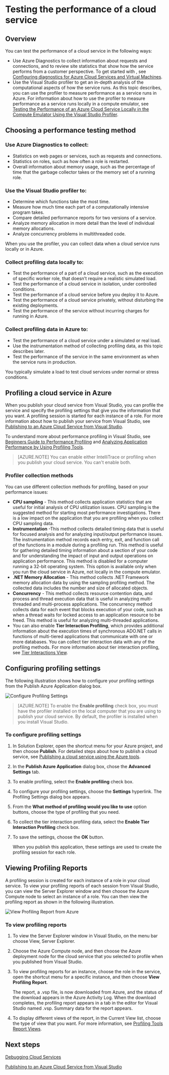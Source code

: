 <properties
    pageTitle="Testing the performance of a cloud service | Azure"
    description="Test the performance of a cloud service using the Visual Studio profiler"
    services="visual-studio-online"
    documentationcenter="n/a"
    author="TomArcher"
    manager="douge"
    editor="" />
<tags
    ms.assetid="7a5501aa-f92c-457c-af9b-92ea50914e24"
    ms.service="visual-studio-online"
    ms.devlang="multiple"
    ms.topic="article"
    ms.tgt_pltfrm="multiple"
    ms.workload="na"
    ms.date="11/11/2016"
    wacn.date=""
    ms.author="tarcher" />

# Testing the performance of a cloud service
## Overview
You can test the performance of a cloud service in the following ways:

- Use Azure Diagnostics to collect information about requests and connections, and to review site statistics that show how the service performs from a customer perspective. To get started with , see [Configuring diagnostics for Azure Cloud Services and Virtual Machines](http://go.microsoft.com/fwlink/p/?LinkId=623009).
- Use the Visual Studio profiler to get an in-depth analysis of the computational aspects of how the service runs. As this topic describes, you can use the profiler to measure performance as a service runs in Azure. For information about how to use the profiler to measure performance as a service runs locally in a compute emulator, see [Testing the Performance of an Azure Cloud Service Locally in the Compute Emulator Using the Visual Studio Profiler](http://go.microsoft.com/fwlink/p/?LinkId=262845).

## Choosing a performance testing method
### Use Azure Diagnostics to collect:
- Statistics on web pages or services, such as requests and connections.
- Statistics on roles, such as how often a role is restarted.
- Overall information about memory usage, such as the percentage of time that the garbage collector takes or the memory set of a running role.

### Use the Visual Studio profiler to:
- Determine which functions take the most time.
- Measure how much time each part of a computationally intensive program takes.
- Compare detailed performance reports for two versions of a service.
- Analyze memory allocation in more detail than the level of individual memory allocations.
- Analyze concurrency problems in multithreaded code.

When you use the profiler, you can collect data when a cloud service runs locally or in Azure.

### Collect profiling data locally to:
- Test the performance of a part of a cloud service, such as the execution of specific worker role, that doesn’t require a realistic simulated load.
- Test the performance of a cloud service in isolation, under controlled conditions.
- Test the performance of a cloud service before you deploy it to Azure.
- Test the performance of a cloud service privately, without disturbing the existing deployments.
- Test the performance of the service without incurring charges for running in Azure.

### Collect profiling data in Azure to:
- Test the performance of a cloud service under a simulated or real load.
- Use the instrumentation method of collecting profiling data, as this topic describes later.
- Test the performance of the service in the same environment as when the service runs in production.

You typically simulate a load to test cloud services under normal or stress conditions.

## Profiling a cloud service in Azure
When you publish your cloud service from Visual Studio, you can profile the service and specify the profiling settings that give you the information that you want. A profiling session is started for each instance of a role. For more information about how to publish your service from Visual Studio, see [Publishing to an Azure Cloud Service from Visual Studio](https://msdn.microsoft.com/zh-cn/library/azure/ee460772.aspx).

To understand more about performance profiling in Visual Studio, see [Beginners Guide to Performance Profiling](https://msdn.microsoft.com/zh-cn/library/azure/ms182372.aspx) and [Analyzing Application Performance by Using Profiling Tools](https://msdn.microsoft.com/zh-cn/library/azure/z9z62c29.aspx).

> [AZURE.NOTE]
> You can enable either IntelliTrace or profiling when you publish your cloud service. You can't enable both.
> 
> 

### Profiler collection methods
You can use different collection methods for profiling, based on your performance issues:

- **CPU sampling** - This method collects application statistics that are useful for initial analysis of CPU utilization issues. CPU sampling is the suggested method for starting most performance investigations. There is a low impact on the application that you are profiling when you collect CPU sampling data.
- **Instrumentation** -This method collects detailed timing data that is useful for focused analysis and for analyzing input/output performance issues. The instrumentation method records each entry, exit, and function call of the functions in a module during a profiling run. This method is useful for gathering detailed timing information about a section of your code and for understanding the impact of input and output operations on application performance. This method is disabled for a computer running a 32-bit operating system. This option is available only when you run the cloud service in Azure, not locally in the compute emulator.
- **.NET Memory Allocation** - This method collects .NET Framework memory allocation data by using the sampling profiling method. The collected data includes the number and size of allocated objects.
- **Concurrency** - This method collects resource contention data, and process and thread execution data that is useful in analyzing multi-threaded and multi-process applications. The concurrency method collects data for each event that blocks execution of your code, such as when a thread waits for locked access to an application resource to be freed. This method is useful for analyzing multi-threaded applications.
- You can also enable **Tier Interaction Profiling**, which provides additional information about the execution times of synchronous ADO.NET calls in functions of multi-tiered applications that communicate with one or more databases. You can collect tier interaction data with any of the profiling methods. For more information about tier interaction profiling, see [Tier Interactions View](https://msdn.microsoft.com/zh-cn/library/azure/dd557764.aspx).

## Configuring profiling settings
The following illustration shows how to configure your profiling settings from the Publish Azure Application dialog box.

![Configure Profiling Settings](./media/vs-azure-tools-performance-profiling-cloud-services/IC526984.png)

> [AZURE.NOTE]
> To enable the **Enable profiling** check box, you must have the profiler installed on the local computer that you are using to publish your cloud service. By default, the profiler is installed when you install Visual Studio.
> 
> 

### To configure profiling settings
1. In Solution Explorer, open the shortcut menu for your Azure project, and then choose **Publish**. For detailed steps about how to publish a cloud service, see [Publishing a cloud service using the Azure tools](http://go.microsoft.com/fwlink/p?LinkId=623012).
2. In the **Publish Azure Application** dialog box, chose the **Advanced Settings** tab.
3. To enable profiling, select the **Enable profiling** check box.
4. To configure your profiling settings, choose the **Settings** hyperlink. The Profiling Settings dialog box appears.
5. From the **What method of profiling would you like to use** option buttons, choose the type of profiling that you need.
6. To collect the tier interaction profiling data, select the **Enable Tier Interaction Profiling** check box.
7. To save the settings, choose the **OK** button.
   
    When you publish this application, these settings are used to create the profiling session for each role.

## Viewing Profiling Reports
A profiling session is created for each instance of a role in your cloud service. To view your profiling reports of each session from Visual Studio, you can view the Server Explorer window and then choose the Azure Compute node to select an instance of a role. You can then view the profiling report as shown in the following illustration.

![View Profiling Report from Azure](./media/vs-azure-tools-performance-profiling-cloud-services/IC748914.png)

### To view profiling reports
1. To view the Server Explorer window in Visual Studio, on the menu bar choose View, Server Explorer.
2. Choose the Azure Compute node, and then choose the Azure deployment node for the cloud service that you selected to profile when you published from Visual Studio.
3. To view profiling reports for an instance, choose the role in the service, open the shortcut menu for a specific instance, and then choose **View Profiling Report**.
   
    The report, a .vsp file, is now downloaded from Azure, and the status of the download appears in the  Azure Activity Log. When the download completes, the profiling report appears in a tab in the editor for Visual Studio named <Role name>*<Instance Number>*<identifier>.vsp. Summary data for the report appears.
4. To display different views of the report, in the Current View list, choose the type of view that you want. For more information, see [Profiling Tools Report Views](https://msdn.microsoft.com/zh-cn/library/azure/bb385755.aspx).

## Next steps
[Debugging Cloud Services](https://msdn.microsoft.com/zh-cn/library/azure/ee405479.aspx)

[Publishing to an Azure Cloud Service from Visual Studio](https://msdn.microsoft.com/zh-cn/library/azure/ee460772.aspx)

